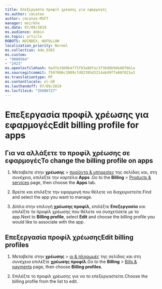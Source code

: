 ```yaml
---
title: Επεξεργασία προφίλ χρέωσης για εφαρμογές
ms.author: cmcatee
author: cmcatee-MSFT
manager: mnirkhe
ms.date: 07/09/2019
ms.audience: Admin
ms.topic: article
ROBOTS: NOINDEX, NOFOLLOW
localization_priority: Normal
ms.collection: Adm_O365
ms.custom:
- "9000564"
- "2423"
ms.openlocfilehash: 6edfe19d9b4f75f93e80fac3f36d6b94b40f661a
ms.sourcegitcommit: f507896c3909cfd02395d3214ab49f7a08f021e3
ms.translationtype: MT
ms.contentlocale: el-GR
ms.lasthandoff: 07/09/2019
ms.locfileid: "35606727"
---
```

# <a name="edit-billing-profile-for-apps"></a><span data-ttu-id="a893f-102">Επεξεργασία προφίλ χρέωσης για εφαρμογές</span><span class="sxs-lookup"><span data-stu-id="a893f-102">Edit billing profile for apps</span></span>

## <a name="to-change-the-billing-profile-on-apps"></a><span data-ttu-id="a893f-103">Για να αλλάξετε το προφίλ χρέωσης σε εφαρμογές</span><span class="sxs-lookup"><span data-stu-id="a893f-103">To change the billing profile on apps</span></span>

1. <span data-ttu-id="a893f-104">Μεταβείτε στην **χρέωσης** > [προϊόντα & υπηρεσίες](https://go.microsoft.com/fwlink/p/?linkid=842054) της σελίδας και, στη συνέχεια, επιλέξτε την καρτέλα **Apps** .</span><span class="sxs-lookup"><span data-stu-id="a893f-104">Go to the **Billing** > [Products & services](https://go.microsoft.com/fwlink/p/?linkid=842054) page, then choose the **Apps** tab.</span></span>

2. <span data-ttu-id="a893f-105">Βρείτε και επιλέξτε την εφαρμογή που θέλετε να διαχειριστείτε.</span><span class="sxs-lookup"><span data-stu-id="a893f-105">Find and select the app you want to manage.</span></span>  

3. <span data-ttu-id="a893f-106">Δίπλα στην επιλογή **χρέωσης προφίλ**, επιλέξτε **Επεξεργασία** και επιλέξτε το προφίλ χρέωσης που θέλετε να συσχετίσετε με το app.</span><span class="sxs-lookup"><span data-stu-id="a893f-106">Next to **Billing profile**, select **Edit** and choose the billing profile you would like to associate with the app.</span></span>

## <a name="edit-billing-profiles"></a><span data-ttu-id="a893f-107">Επεξεργασία προφίλ χρέωσης</span><span class="sxs-lookup"><span data-stu-id="a893f-107">Edit billing profiles</span></span>

1. <span data-ttu-id="a893f-108">Μεταβείτε στην **χρέωσης** > [οι & πληρωμές](https://go.microsoft.com/fwlink/p/?linkid=848039) της σελίδας και στη συνέχεια επιλέξτε **χρέωσης προφίλ**.</span><span class="sxs-lookup"><span data-stu-id="a893f-108">Go to the **Billing** > [Bills & payments](https://go.microsoft.com/fwlink/p/?linkid=848039) page, then choose **Billing profiles**.</span></span>

2. <span data-ttu-id="a893f-109">Επιλέξτε το προφίλ χρέωσης για να το επεξεργαστείτε.</span><span class="sxs-lookup"><span data-stu-id="a893f-109">Choose the billing profile from the list to edit.</span></span>